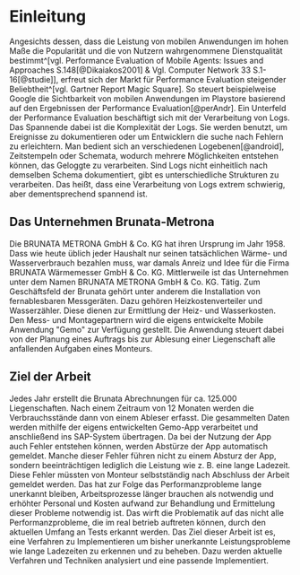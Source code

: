 # Einleitung

Angesichts dessen, dass die Leistung von mobilen Anwendungen im hohen Maße die Popularität und die von Nutzern wahrgenommene Dienstqualität bestimmt^[vgl. Performance Evaluation of Mobile Agents: Issues and Approaches S.148[@Dikaiakos2001] & Vgl. Computer Network 33 S.1-16[@studie]], erfreut sich der Markt für Performance Evaluation steigender Beliebtheit^[vgl. Gartner Report Magic Square]. So steuert beispielweise Google die Sichtbarkeit von mobilen Anwendungen im Playstore basierend auf den Ergebnissen der Performance Evaluation[@perAndr]. Ein Unterfeld der Performance Evaluation beschäftigt sich mit der Verarbeitung von Logs. Das Spannende dabei ist die Komplexität der Logs. Sie werden benutzt, um Ereignisse zu dokumentieren oder um Entwicklern die suche nach Fehlern zu erleichtern. Man bedient sich an verschiedenen Logebenen[@android], Zeitstempeln oder Schemata, wodurch mehrere Möglichkeiten entstehen können, das Geloggte zu verarbeiten. Sind Logs nicht einheitlich nach demselben Schema dokumentiert, gibt es unterschiedliche Strukturen zu verarbeiten. Das heißt, dass eine Verarbeitung von Logs extrem schwierig, aber dementsprechend spannend ist.
<!--
Die zunehmende Nutzung mobiler Geräte hat zu einer starken Verbreitung mobiler Anwendungen geführt, die für eine Vielzahl von Aufgaben wie Kommunikation, soziale Netzwerke, Unterhaltung und Produktivität eingesetzt werden. Dies wird ersichtlich, wenn die Schätzung zur Anzahl der Downloads von Apps nach App-Stores weltweit in den Jahren 2017-2021 betrachtet wird siehe Abbildung \ref{stat}
\begin{figure}
\centering
\includegraphics[width=1\textwidth,height=\textheight]{Z:/Semester_7/Bachelor_Arbeit/phd_thesis_markdown/source/figures/statistic.png}
\caption{Beispieldatensatz der Abspeicherung von Geräte Logs auf dem FTP-Server
\label{stat}}
\end{figure}
-->
<!--

Angesichts dessen das die Leistung von Mobilen Anwendungen im hohen Maße die Popularität und die von Nutzern wahrgenommene Dienstqualität bestimmt^[Vgl. Performance Evaluation of Mobile Agents: Issues and Approaches S.148[@Dikaiakos2001] & Vgl. Computer Network 33 S.1-16[@studie]] muss sichergestellt werden, dass die Anwendungen den Leistungsanforderungen der Nutzer gerecht werden. Neben Stresstest zur gewährleistung der Leistung befassen sich immer mehr Unternehmen mit dem Thema der Performance Evaluation. <!--So ist es unvermeidlich die Leistung der Anwendung zu Evaluieren, Verbesserungspotenzial zu ermitteln und Umzusetzen. Die Performance Evaluation der Mobilen Anwendungen im Playstore wird von Google zur Steuerung der Sichtbarkeit genutzt.  So steuert beispielweise Google die Sichtbarkeit von Mobilen Anwendungen im Playstore basierend auf deren Performance Evaluation[@perAndr]. 



Ein Häufiger Kritikpunkt an Mobilen Anwendungen sind auftretende Performance Probleme, wie etwa lange ladezeiten. Aufgrund dessen das Performance Probleme lediglich zur Beeinträchtigung der benutzererfahrung führen und nicht zum Absturz der Anwendung werden diese Probleme nicht automatisch an die Entwickler übermittelt. 

Ein Häufiger Kritikpunkt an den Mobilen Anwendungen der Brunata sind auftretende Performance Probleme, wie etwa lange ladezeiten. Ein solches Probleme kann aufgrund dessen das die Anwendung nur in ihrer Geschwindigkeit eingeschränkt ist, nicht automatisch gemeldet werden. Deshalb müssen Monteure nach Abschluss ihrer Arbeit sich mit dem Problem gesondert bei der Internen Support Hotline Melden. Die Nutzung von Stresstests mit verschiedenen Daten reicht nicht aus um alle Performance Probleme die im real betrieb auftreten können zu erkennen. Wenn man die Performance der Anwendungen Evaluiert, so könnten Performance Probleme früher und ohne Feedback der Nutzer erkannt und behoben werden. Daher wird im Rahmen dieser Forschungsarbeit der Frage nachgegangen, wie eine Performance Evaluation für eine Mobile Anwendung der Brunata realisiert werden kann.


Angesichts dessen, dass die Leistung von Mobilen Anwendungen im hohen Maße die Popularität und die von Nutzern wahrgenommene Dienstqualität bestimmt^[Vgl. Performance Evaluation of Mobile Agents: Issues and Approaches S.148[@Dikaiakos2001] & Vgl. Computer Network 33 S.1-16[@studie]], erfreut sich der Markt für Performance Evaluation steigender Beliebtheit^[Vgl. Gartner Report Magic Square]. <!--ist die Nutzung von Performance Evaluation ein immer Wichtiger Schritt in der Softwareentwicklung.-> So steuert beispielweise Google die Sichtbarkeit von Mobilen Anwendungen im Playstore basierend auf den Ergebnissen der Performance Evaluation[@perAndr]. Ein Unterfeld der Performance Evaluation beschäftigt sich mit der Verarbeitung von Logs. Das Spannende dabei ist die Komplexität der Logs. Sie werden benutzt, um Ereignisse zu Dokumentieren oder, um Entwicklern die suche nach Fehlern zu erleichtern. Man bedient sich an verschiedenen Log Ebenen[@android], Zeitstempeln oder Schemata, wodurch mehrere Möglichkeiten entstehen können, das Geloggte zu verarbeiten. Sind Logs nicht einheitlich nach dem selben Schema Dokumentiert, gibt es unterschiedliche Strukturen zu Verarbeiten. Das heißt, dass eine Verarbeitung von Logs extrem Schwierig, aber dementsprechend spannend ist.
-->
<!--
Meldung die 
Ziel ist es die Auftretenden Probleme zu ermitteln und Grapghisch aufzuarbeiten
die inhouse tests reichen nicht aus 
In den letzten Jahren ist der Markt für Performance Evaluation Lösungen stetig gewachsen. Es entstehen zunehmend Anbieter 
Angesichts dessen das die Leistung von Mobilen Anwendungen im hohen Maße die Popularität und die von Nutzern wahrgenommene Dienstqualität bestimmt^[Vgl. Performance Evaluation of Mobile Agents: Issues and Approaches S.148[@Dikaiakos2001] & Vgl. Computer Network 33 S.1-16[@studie]] muss sichergestellt werden, dass die Anwendung den Leistungsanforderungen der Nutzer gerecht wird. Google nutzt die Performance Evaluation der Mobilen Anwendungen im Playstore zur Steuerung der Sichtbarkeit im Playstore.  
Die Performance Evaluation, ein Prozess zur Bewertung der Qualität, Zuverlässigkeit und Leistung einer Anwendung, wird unter anderem von Google zur Steuerung der Sichtbarkeit von Mobilen Anwendungen im Playstore benutzt[@preAndr] und ist immer wichtiger in der Softwareentwicklung, angesichts dessen das die Leistung von Mobilen Anwendungen im hohen Maße die Popularität und die von Nutzern wahrgenommene Dienstqualität bestimmt^[Vgl. Performance Evaluation of Mobile Agents: Issues and Approaches S.148[@Dikaiakos2001] & Vgl. Computer Network 33 S.1-16[@studie]] ist die Performance Evaluation Mobiler Anwendungen ein wichitger . Dabei umfasst der Prozess in der regel das Sammeln und Analysieren von Metriken. Ein Unterfeld der Performance Evaluation beschäftigt sich mit der Verarbeitung von relevanten Daten. Das Spannende dabei ist die Komplexität der Daten. Dabei können grundsätzlich alle Daten welche Rückschluss auf die Performance der Anwendung geben relevant sein. Ob sie Schlussendlich relevant sind ist jedoch abhängig vom anwendungsgebiet und der Anwendung. So reichte früher der Vergleich von CPU Zyklen^[Vgl. Performance Evaluation and Monitoring 1971 S.81 [@perfomance_evaluation]]. In Modernen Mobilen Anwendungen gibt es jedoch weit aus mehr Leistungsindikatoren. Das führt dazu, dass es verschiedene möglichkeiten der  
 Die Performance Evaluation Mobiler Anwendungen, ein Ansatz welcher von Google genutzt wird um die Sichtbarkeit von Mobilen Anwendungen im Playstore zu steuern, 
ist der Prozess zur Bewertung der Qualität, Zuverlässigkeit und Leistung einer Mobilen Anwendung. Dieser Prozess umfasst in der Regel das Sammeln und Analysieren von Metriken wie Reaktionszeit, Speichernutzung, Energieverbrauch und Benutzererfahrung sowie anderer Faktoren.[@perAndr]Die Bewertung hilft den Entwicklern, fundierte Entscheidungen über Design und die Funktionalität ihrer Produkte zu treffen, und kann auch dazu verwendet werden, Verbesserungswürdige Bereiche zu ermitteln.[@Dikaiakos2001]
-->

## Das Unternehmen Brunata-Metrona

Die BRUNATA METRONA GmbH & Co. KG hat ihren Ursprung im Jahr 1958. Dass wie heute üblich jeder Haushalt nur seinen tatsächlichen Wärme- und Wasserverbrauch bezahlen muss, war damals Anreiz und Idee für die Firma BRUNATA Wärmemesser GmbH & Co. KG. Mittlerweile ist das Unternehmen unter dem Namen BRUNATA METRONA GmbH & Co. KG. Tätig. Zum Geschäftsfeld der Brunata gehört unter anderem die Installation von fernablesbaren Messgeräten. Dazu gehören Heizkostenverteiler und Wasserzähler. Diese dienen zur Ermittlung der Heiz- und Wasserkosten. 
Den Mess- und Montagepartnern wird die eigens entwickelte Mobile Anwendung "Gemo" zur Verfügung gestellt. Die Anwendung steuert dabei von der Planung eines Auftrags bis zur Ablesung einer Liegenschaft alle anfallenden Aufgaben eines Monteurs.

## Ziel der Arbeit

Jedes Jahr erstellt die Brunata Abrechnungen für ca. 125.000 Liegenschaften. Nach einem Zeitraum von 12 Monaten werden die Verbrauchsstände dann von einem Ableser erfasst. Die gesammelten Daten werden mithilfe der eigens entwickelten Gemo-App verarbeitet und anschließend ins SAP-System übertragen. Da bei der Nutzung der App auch Fehler entstehen können, werden Abstürze der App automatisch gemeldet. Manche dieser Fehler führen nicht zu einem Absturz der App, sondern beeinträchtigen lediglich die Leistung wie z. B. eine lange Ladezeit. Diese Fehler müssten von Monteur selbstständig nach Abschluss der Arbeit gemeldet werden. Das hat zur Folge das Performanzprobleme lange unerkannt bleiben, Arbeitsprozesse länger brauchen als notwendig und erhöhter Personal und Kosten aufwand zur Behandlung und Ermittelung dieser Probleme notwendig ist. Das wirft die Problematik auf das nicht alle Performanzprobleme, die im real betrieb auftreten können, durch den aktuellen Umfang an Tests erkannt werden. 
Das Ziel dieser Arbeit ist es, eine Verfahren zu Implementieren um bisher unerkannte Leistungsprobleme wie lange Ladezeiten zu erkennen und zu beheben. Dazu werden aktuelle Verfahren und Techniken analysiert und eine passende Implementiert.

<!--
der aktuelle Umfang des Testing nicht ausreicht um alle Performance Probleme zu erkennen die im real betrieb auftreten können.
Das wirft die Problematik auf das die aktuelle Nutzung von Stresstests mit verschiedenen Daten alleine nicht ausreicht um alle Performance Probleme die im real betrieb auftreten können zu erkennen. 

EInarbeitung kostet geld bzw Schlecht fürs unternehemn einabu das Monteure melden können 

Das Ziel dieser Arbeit ist es, eine Performance Evaluation zu erstellen, die die im betrieb befindlichen Gemo-Apps Evaluiert, sodass mithilfe der Graphischen Darstellung der Leistung, im real betrieb auftretende Performance Probleme, erkannt und behoben werden können. Ein Zufriedenstellendes Ergebnis wird erlangt, wenn Graphisch die benötigte Zeit für Prozesse der Gemo-App dargestellt wird.

Das Ziel dieser Arbeit ist die Auseinandersetzung mit der Thematik "Performance Evaluation Mobiler Anwendungen" und der Implementierung einer Performance Evaluation der GEMO App. Um dieses Ziel zu erreichen, wird zunächst die bestehende Anwendung identifiziert, Essentielle Aspekte der Performance Evaluation ermittelt und bestehende Technologien analysiert. Anschließend wird jeweils für die ermittelten Aspekte ein Technologienvergleich gezogen, der die für die Anwendung geeignetste Implementierung wählen soll. Zum Schluss soll die Evaluation Graphisch Dargestellt werden, um eine erleichterte Übersichtlichkeit zu ermöglichen. Durch die Flächendeckende Performance Evaluation der sich in Nutzung befindlichen GEMO Apps, sollen Probleme in der Anwendung schneller erkannt und effizienter behoben werden.<!-- Kommt Wahrscheinlich weg  Die erhaltenen Informationen in strukturierter und Informativer Graphischen Darstellung sind für das Unternehmen selbst sowie für die Entwickler eine Unterstützung.-->



<!--
## Struktur und Vorgehensweise
kursiv: * auf beiden Seiten des Textes
fett: **
kursiv und fett: ***

Ich bin mir noch nicht sicher was ich anstelle dessen hinschreibe ich habe mir überlegt ich könnte die Aufgabenstellung präzisieren aber bin mir nicht sicher ob das so wirklich sinn macht.

Dies ist ein kurzer Überblick darüber, was in jedem Kapitel geschrieben wurde. **Kapitel 1** gibt eine ausführliche Darstellung der Motivation sowie des Ziels welches mit der Bachelorarbeit verfolgt wird. **Kapitel 2** Erläutert und Untersucht die Aspekte der Performance Evaluation Mobiler Anwendungen, vorhandene Technologie und die zu Evaluierende Anwendung GEMO **Kapitel 3** Beginnt mit der Einführung in die Implementierung der Evaluation und Präzisiert dazu den Prozess der Erhebung Laufzeitrelevanter Daten  **Kapitel 4** zeigt wie phasellus gravida non ex id aliquet. Proin faucibus nibh sit amet augue blandit varius.
-->
